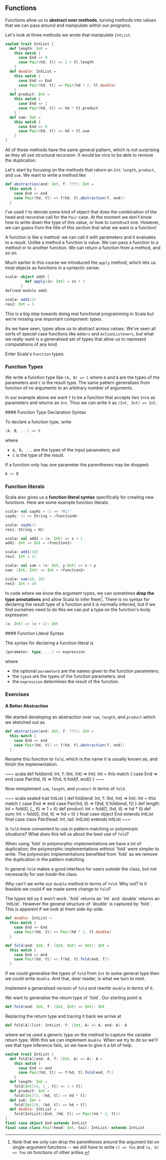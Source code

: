 ## Functions

Functions allow us to **abstract over methods**, turning methods into values that we can pass around and manipulate within our programs.

Let's look at three methods we wrote that manipulate `IntList`.

~~~ scala
sealed trait IntList {
  def length: Int =
    this match {
      case End => 0
      case Pair(hd, tl) => 1 + tl.length
    }
  def double: IntList =
    this match {
      case End => End
      case Pair(hd, tl) => Pair(hd * 2, tl.double)
    }
  def product: Int =
    this match {
      case End => 1
      case Pair(hd, tl) => hd * tl.product
    }
  def sum: Int =
    this match {
      case End => 0
      case Pair(hd, tl) => hd + tl.sum
    }
}
~~~

All of these methods have the same general pattern, which is not surprising as they all use structural recursion. It would be nice to be able to remove the duplication.

Let's start by focusing on the methods that return an `Int`: `length`, `product`, and `sum`.
We want to write a method like

~~~ scala
def abstraction(end: Int, f: ???): Int =
  this match {
    case End => end
    case Pair(hd, tl) => f(hd, tl.abstraction(f, end))
  }
~~~

I've used `f` to denote some kind of object that does the combination of the head and recursive call for the `Pair` case. At the moment we don't know how to write down the type of this value, or how to construct one. However, we can guess from the title of this section that what we want is a function!

A function is like a method: we can call it with parameters and it evaluates to a result. Unlike a method a function is value. We can pass a function to a method or to another function. We can return a function from a method, and so on.

Much earlier in this course we introduced the `apply` method, which lets us treat objects as functions in a syntactic sense:

~~~ scala
scala> object add1 {
         def apply(in: Int) = in + 1
       }
defined module add1

scala> add1(2)
res2: Int = 3
~~~

This is a big step towards doing real functional programming in Scala but we're missing one important component: *types*.

As we have seen, types allow us to abstract across values. We've seen all sorts of special case functions like `Adders` and `ActionListeners`, but what we really want is a generalised set of types that allow us to represent computations of any kind.

Enter Scala's `Function` types.

### Function Types

We write a function type like `(A, B) => C` where `A` and `B` are the types of the parameters and `C` is the result type. The same pattern generalises from function of no arguments to an arbitrary number of arguments.

In our example above we want `f` to be a function that accepts two `Int`s as parameters and returns an `Int`. Thus we can write it as `(Int, Int) => Int`.

<div class="callout callout-info">
#### Function Type Declaration Syntax

To declare a function type, write

~~~ scala
(A, B, ...) => C
~~~

where

- `A, B, ...` are the types of the input parameters; and
- `C` is the type of the result.

If a function only has one parameter the parentheses may be dropped:

~~~ scala
A => B
~~~
</div>


### Function literals

Scala also gives us a **function literal syntax** specifically for creating new functions. Here are some example function literals:

~~~ scala
scala> val sayHi = () => "Hi!"
sayHi: () => String = <function0>

scala> sayHi()
res1: String = Hi!

scala> val add1 = (x: Int) => x + 1
add1: Int => Int = <function1>

scala> add1(10)
res2: Int = 11

scala> val sum = (x: Int, y:Int) => x + y
sum: (Int, Int) => Int = <function2>

scala> sum(10, 20)
res3: Int = 30
~~~

In code where we know the argument types, we can sometimes **drop the type annotations** and allow Scala to infer them[^parens]. There is no syntax for declaring the result type of
a function and it is normally inferred, but if we find ourselves need to do this we can put a type on the function's body expression:

~~~ scala
(x: Int) => (x + 1): Int
~~~

[^parens]: Note that we only can drop the parentheses around the argument list on single-argument functions -- we still have to write `() => foo` and `(a, b) => foo` on functions of other arities.

<div class="callout callout-info">
#### Function Literal Syntax

The syntax for declaring a function literal is

~~~ scala
(parameter: type, ...) => expression
~~~

where
- the optional `parameter`s are the names given to the function parameters;
- the `type`s are the types of the function parameters; and
- the `expression` determines the result of the function.
</div>

### Exercises

#### A Better Abstraction

We started developing an abstraction over `sum`, `length`, and `product` which we sketched out as

~~~ scala
def abstraction(end: Int, f: ???): Int =
  this match {
    case End => end
    case Pair(hd, tl) => f(hd, tl.abstraction(f, end))
  }
~~~

Rename this function to `fold`, which is the name it is usually known as, and finish the implementation.

<div class="solution">
~~~ scala
def fold(end: Int, f: (Int, Int) => Int): Int =
  this match {
    case End => end
    case Pair(hd, tl) => f(hd, tl.fold(f, end))
  }
~~~
</div>

Now reimplement `sum`, `length`, and `product` in terms of `fold`.

<div class="solution">
~~~ scala
sealed trait IntList {
  def fold(end: Int, f: (Int, Int) => Int): Int =
    this match {
      case End => end
      case Pair(hd, tl) => f(hd, tl.fold(end, f))
    }
  def length: Int =
    fold(0, (_, tl) => 1 + tl)
  def product: Int =
    fold(1, (hd, tl) => hd * tl)
  def sum: Int =
    fold(0, (hd, tl) => hd + tl)
}
final case object End extends IntList
final case class Pair(head: Int, tail: IntList) extends IntList
~~~
</div>

Is `fold` more convenient to use in pattern matching or polymorpic situations? What does this tell us about the best use of `fold`?

<div class="solution">
When using `fold` in polymorphic implementations we have a lot of duplication; the polymorphic implementations without `fold` were simpler to write. The polymorpic implementations benefited from `fold` as we remove the duplication in the pattern matching.

In general `fold` makes a good interface for users *outside* the class, but not necessarily for use *inside* the class.
</div>

Why can't we write our `double` method in terms of `fold`. Why not? Is it feasible we could if we made some change to `fold`?

<div class="solution">
The types tell us it won't work. `fold` returns an `Int` and `double` returns an `IntList`. However the general structure of `double` is captured by `fold`. This is apparent if we look at them side-by-side:

~~~ scala
def double: IntList =
  this match {
    case End => End
    case Pair(hd, tl) => Pair(hd * 2, tl.double)
  }

def fold(end: Int, f: (Int, Int) => Int): Int =
  this match {
    case End => end
    case Pair(hd, tl) => f(hd, tl.fold(end, f))
  }
~~~

If we could generalise the types of `fold` from `Int` to some general type then we could write `double`. And that, dear reader, is what we turn to next.
</div>

Implement a generalised version of `fold` and rewrite `double` in terms of it.

<div class="solution">
We want to generalise the return type of `fold`. Our starting point is

~~~ scala
def fold(end: Int, f: (Int, Int) => Int): Int
~~~

Replacing the return type and tracing it back we arrive at

~~~ scala
def fold[A](list: IntList, f: (Int, A) => A, end: A): A
~~~

where we've used a generic type on the method to capture the variable return type. With this we can implement `double`. When we try to do so we'll see that type inference fails, so we have to give it a bit of help.

~~~ scala
sealed trait IntList {
  def fold[A](end: A, f: (Int, A) => A): A =
    this match {
      case End => end
      case Pair(hd, tl) => f(hd, tl.fold(end, f))
    }
  def length: Int =
    fold[Int](0, (_, tl) => 1 + tl)
  def product: Int =
    fold[Int](1, (hd, tl) => hd * tl)
  def sum: Int =
    fold[Int](0, (hd, tl) => hd + tl)
  def double: IntList =
    fold[IntList](End, (hd, tl) => Pair(hd * 2, tl))
}
final case object End extends IntList
final case class Pair(head: Int, tail: IntList) extends IntList
~~~
</div>
